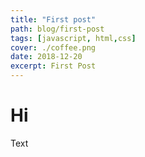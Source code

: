 ```yaml
---
title: "First post"
path: blog/first-post
tags: [javascript, html,css]
cover: ./coffee.png
date: 2018-12-20
excerpt: First Post
---
```


# Hi
Text